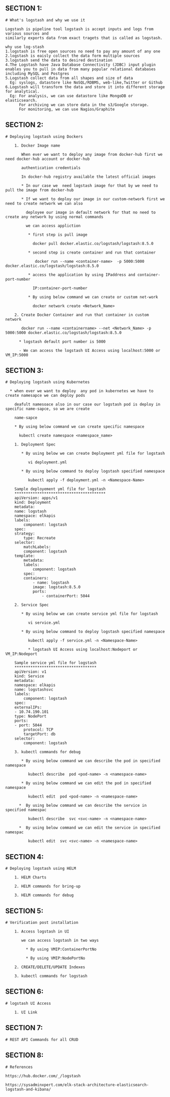SECTION 1:
---------

    # What's logstash and why we use it

    Logstash is pipeline tool logstash is accept inputs and logs from various sources and
    similarly exports data from exact tragets that is called as logstash.

    why use log-stash
    1.logstash is free open sources no need to pay any amount of any one
    2.logstash is eaisly collect the data form multiple sources
    3.logstash send the data to desired destination
    4.The Logstash have Java Database Connectivity (JDBC) input plugin enables you to pull in data from many popular relational databases including MySQL and Postgres
    5.Logstash collect data from all shapes and size of data
      Eg: syslogs, datastore like NoSQL/RDBMS, web-like,Twitter or Github
    6.Logstash will transform the data and store it into different storage for analytical.
      Eg: For analysis, we can use datastore like MongoDB or elasticsearch.
          For archiving we can store data in the s3/Google storage.
          For monitoring, we can use Nagios/Graphite

SECTION 2:
---------

    # Deploying logstash using Dockers

        1. Docker Image name  

           When ever we want to deploy any image from docker-hub first we need docker-hub account or docker-hub

           authentication credentials

           In docker-hub registry available the latest official images

           * In our case we  need logstash image for that by we need to pull the image from docker-hub

           * If we want to deploy our image in our custom-network first we need to create network we can also
             
             deployee our image in default network for that no need to create any network by using normal commands

             we can access appliction

              * first step is pull image

                docker pull docker.elastic.co/logstash/logstash:8.5.0 

              * second step is create container and run that container
                
                 docker run --name <container-name>  -p 5000:5000 docker.elastic.co/logstash/logstash:8.5.0 

              * access the application by using IPaddress and container-port-number

                IP:container-port-number

              * By using below command we can create or custom net-work 
             
                docker network create <Network_Name>

        2. Create Docker Container and run that container in custom network
        
           docker run --name <containername> --net <Network_Name> -p 5000:5000 docker.elastic.co/logstash/logstash:8.5.0

          * logstash default port number is 5000

          - We can access the logstash UI Access using localhost:5000 or VM_IP:5000

SECTION 3:
---------

    # Deploying logstash using Kubernetes

      * when ever we want to deploy  any pod in kubernetes we have to create namesapce we can deploy pods
        
        deafult namesoace also in our case our logstash pod is deploy in specific name-sapce, so we are create

        name-sapce

        * By using below command we can create specific namespace
         
          kubectl create namespace <namespace_name>

        1. Deployment Spec

           * By using below we can create Deployment yml file for logstash

              vi deployment.yml

           * By using below command to deploy logstash specified namespace

              kubectl apply -f deployment.yml -n <Namespace-Name>
        
        Sample deployement yml file for logstash
        ****************************************
        apiVersion: apps/v1
        kind: Deployment
        metadata:
        name: logstash
        namespace: elkapis
        labels:
            component: logstash
        spec:
        strategy:
            type: Recreate
        selector:
            matchLabels:
            component: logstash
        template:
            metadata:
            labels:
                component: logstash
            spec:
            containers:
                - name: logstash
                image: logstash:8.5.0
                ports:
                    - containerPort: 5044

        2. Service Spec

           * By using below we can create service yml file for logstash

              vi service.yml

           * By using below command to deploy logstash specified namespace

              kubectl apply -f service.yml -n <Namespace-Name>

              * logstash UI Access using localhost:Nodeport or VM_IP:Nodeport

        Sample service yml file for logstash
        ************************************
        apiVersion: v1
        kind: Service
        metadata:
        namespace: elkapis
        name: logstashsvc
        labels:
            component: logstash
        spec:
        externalIPs:
        - 10.74.190.101
        type: NodePort
        ports:
        - port: 5044
            protocol: TCP
            targetPort: db
        selector:
            component: logstash

        3. kubectl commands for debug

           * By using below command we can describe the pod in specified namespace

              kubectl describe  pod <pod-name> -n <namespace-name>

           * By using below command we can edit the pod in specified namespace

              kubectl edit  pod <pod-name> -n <namespace-name>

          *  By using below command we can describe the service in specified namespac

              kubectl describe  svc <svc-name> -n <namespace-name>  

          *  By using below command we can edit the service in specified namespac

              kubectl edit  svc <svc-name> -n <namespace-name>   

SECTION 4:
---------

    # Deploying logstash using HELM

        1. HELM Charts

        2. HELM commands for bring-up

        3. HELM commands for debug

SECTION 5:
---------

    # Verification post installation

        1. Access logstash in UI

           we can access logstash in two ways

             * By using VMIP:ContainerPortNo

             * By using VMIP:NodePortNo

        2. CREATE/DELETE/UPDATE Indexes

        3. kubectl commands for logstash

           

SECTION 6:
---------

    # logstash UI Access

        1. UI Link

SECTION 7:
---------

    # REST API Commands for all CRUD

SECTION 8:
---------
    # References
    
    https://hub.docker.com/_/logstash

    https://sysadminxpert.com/elk-stack-architecture-elasticsearch-logstash-and-kibana/
